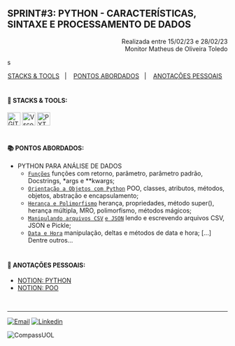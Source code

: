 ## SPRINT#3: PYTHON - CARACTERÍSTICAS, SINTAXE E PROCESSAMENTO DE DADOS

<p align="right">
Realizada entre 15/02/23 e 28/02/23<br>
Monitor Matheus de Oliveira Toledo
</p>
s

<!------------------------------------SUMMARY-->
<p align="center">
<a href="https://github.com/nataliasguimaraes/compassuol/tree/main/sprint_3#rocket-stacks--tools">STACKS & TOOLS</a>&nbsp;&nbsp;&nbsp;|&nbsp;&nbsp;&nbsp;
  <a href="https://github.com/nataliasguimaraes/compassuol/edit/main/sprint_3/README.md#-pontos-abordados">PONTOS ABORDADOS</a>&nbsp;&nbsp;&nbsp;|&nbsp;&nbsp;&nbsp;
  <a href="https://github.com/nataliasguimaraes/compassuol/edit/main/sprint_3/README.md#-anota%C3%A7%C3%B5es-pessoais">ANOTAÇÕES PESSOAIS</a>&nbsp;&nbsp;&nbsp;

#

 <!------------------------------------STACKS-->
#### :rocket: STACKS & TOOLS:
<p align="left">
  <a href="https://developer.mozilla.org/en-US/docs/Learn/Tools_and_testing/GitHub"><img  alt="GIT"  width="30" height="30" src="https://user-images.githubusercontent.com/104440384/218911437-22204b9b-b55c-4bdd-8e0e-ac539c3c3627.png"><a/>
  <a href="https://code.visualstudio.com/"><img  alt="Vscode"  width="30" height="30" src="https://user-images.githubusercontent.com/59892368/149663512-3f83da57-bdfe-4cef-bcc2-feb304a738ff.png"><a/>
 <a href="https://developer.mozilla.org/en-US/docs/Glossary/Python"><img  alt="PYTHON"  width="30" height="30" src="https://user-images.githubusercontent.com/104440384/219032064-240175ad-8a5b-4822-a8aa-d0fc995e4529.png"><a/>  
<br>
 
  #
<!------------------------------------PRODUCTION SKILLS-->

#### 📚 PONTOS ABORDADOS:

* PYTHON PARA ANÁLISE DE DADOS
  * [`Funções`](https://docs.python.org/pt-br/3/library/functions.html) funções com retorno, parâmetro, parâmetro padrão, Docstrings, *args e **kwargs;
  * [`Orientação a Objetos com Python`](https://docs.python.org/pt-br/3/library/dataclasses.html?highlight=classes#module-dataclasses) POO, classes, atributos, métodos, objetos, abstração e encapsulamento;
  * [`Herança e Polimorfismo`](https://docs.python.org/pt-br/3/library/dataclasses.html?highlight=heran%C3%A7a) herança, propriedades, método super(), herança múltipla, MRO, polimorfismo, métodos mágicos;
  * [`Manipulando arquivos CSV`](https://docs.python.org/pt-br/3/library/csv.html?highlight=csv#module-csv) [`e JSON`](https://docs.python.org/pt-br/3/library/json.html?highlight=json#module-json) lendo e escrevendo arquivos CSV, JSON e Pickle;
  * [`Data e Hora`](https://docs.python.org/pt-br/3/library/datetime.html?highlight=data%20hora#module-datetime) manipulação, deltas e métodos de data e hora;
  [...]
 <br>  Dentre outros...
   

#
<!------------------------------------ANOTAÇÕES-->
#### 📝 ANOTAÇÕES PESSOAIS:

   * <a href="https://natycodes.notion.site/Python-125a756b2d404d9e85545f14228ffb54">NOTION: PYTHON</a>
   * <a href="https://natycodes.notion.site/Python-POO-2da1af1c07704c038ff2257bdd35afa5">NOTION: POO</a>
 <br>  
  
<hr>
   
[![Email](https://img.shields.io/badge/-Gmail-%23333?style=for-the-badge&logo=gmail&logoColor=white)](mailto:guimaraessnatalia@gmail.com)
[![Linkedin](https://img.shields.io/badge/-LinkedIn-%230077B5?style=for-the-badge&logo=linkedin&logoColor=white)](https://www.linkedin.com/in/natalia-guimar%C3%A3es-6a357721b)
   
![CompassUOL](https://user-images.githubusercontent.com/104440384/214567499-2dc24c5e-d882-4825-b953-f5a69a6be44e.jpg)
